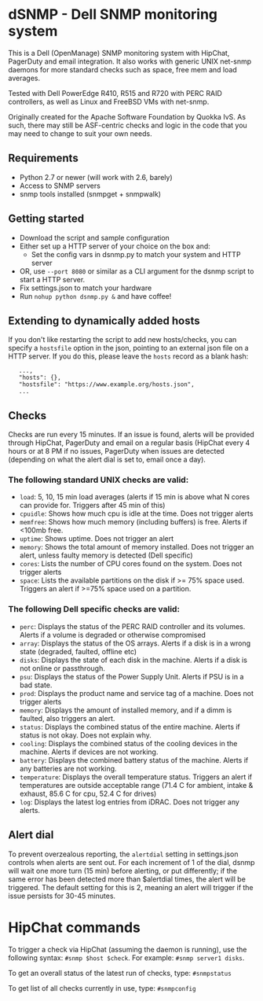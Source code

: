 dSNMP - Dell SNMP monitoring system
=====

This is a Dell (OpenManage) SNMP monitoring system with HipChat, PagerDuty and email integration.
It also works with generic UNIX net-snmp daemons for more standard checks such as space, free mem and load averages.

Tested with Dell PowerEdge R410, R515 and R720 with PERC RAID controllers, as well as Linux and FreeBSD VMs with net-snmp.

Originally created for the Apache Software Foundation by Quokka IvS. 
As such, there may still be ASF-centric checks and logic in the code that you may need to change to suit your own needs.

## Requirements
- Python 2.7 or newer (will work with 2.6, barely)
- Access to SNMP servers
- snmp tools installed (snmpget + snmpwalk)

## Getting started ##
- Download the script and sample configuration
- Either set up a HTTP server of your choice on the box and:
   - Set the config vars in dsnmp.py to match your system and HTTP server
- OR, use `--port 8080` or similar as a CLI argument for the dsnmp script to start a HTTP server.
- Fix settings.json to match your hardware
- Run `nohup python dsnmp.py &` and have coffee!

## Extending to dynamically added hosts ##
If you don't like restarting the script to add new hosts/checks,
you can specify a `hostsfile` option in the json, pointing to an external json file on a HTTP server.
If you do this, please leave the `hosts` record as a blank hash:
~~~
   ...,
   "hosts": {},
   "hostsfile": "https://www.example.org/hosts.json",
   ...
~~~

## Checks ##
Checks are run every 15 minutes. If an issue is found, alerts will be provided through HipChat, PagerDuty and email on a regular basis (HipChat every 4 hours or at 8 PM if no issues, PagerDuty when issues are detected (depending on what the alert dial is set to, email once a day).

### The following standard UNIX checks are valid:

 - `load`:        5, 10, 15 min load averages (alerts if 15 min is above what N cores can provide for. Triggers after 45 min of this)
 - `cpuidle`:     Shows how much cpu is idle at the time. Does not trigger alerts
 - `memfree`:     Shows how much memory (including buffers) is free. Alerts if <100mb free.
 - `uptime`:      Shows uptime. Does not trigger an alert
 - `memory`:      Shows the total amount of memory installed. Does not trigger an alert, unless faulty memory is detected (Dell specific)
 - `cores`:       Lists the number of CPU cores found on the system. Does not trigger alerts
 - `space`:       Lists the available partitions on the disk if >= 75% space used. Triggers an alert if >=75% space used on a partition.
 
 
### The following Dell specific checks are valid:
 
 - `perc`:        Displays the status of the PERC RAID controller and its volumes. Alerts if a volume is degraded or otherwise compromised
 - `array`:       Displays the status of the OS arrays. Alerts if a disk is in a wrong state (degraded, faulted, offline etc)
 - `disks`:       Displays the state of each disk in the machine. Alerts if a disk is not online or passthrough.
 - `psu`:         Displays the status of the Power Supply Unit. Alerts if PSU is in a bad state.
 - `prod`:        Displays the product name and service tag of a machine. Does not trigger alerts
 - `memory`:      Displays the amount of installed memory, and if a dimm is faulted, also triggers an alert.
 - `status`:      Displays the combined status of the entire machine. Alerts if status is not okay. Does not explain why.
 - `cooling`:     Displays the combined status of the cooling devices in the machine. Alerts if devices are not working.
 - `battery`:     Displays the combined battery status of the machine. Alerts if any batteries are not working.
 - `temperature`: Displays the overall temperature status. Triggers an alert if temperatures are outside acceptable range (71.4 C for ambient, intake & exhaust, 85.6 C for cpu, 52.4 C for drives)
 - `log`:         Displays the latest log entries from iDRAC. Does not trigger any alerts.


## Alert dial
To prevent overzealous reporting, the `alertdial` setting in settings.json controls when alerts are sent out. For each increment of 1 of the dial, dsnmp will wait one more turn (15 min) before alerting, or put differently; if the same error has been detected more than $alertdial times, the alert will be triggered. The default setting for this is 2, meaning an alert will trigger if the issue persists for 30-45 minutes.

# HipChat commands ##
 To trigger a check via HipChat (assuming the daemon is running), use the following syntax:
 `#snmp $host $check`.
 For example: `#snmp server1 disks`.
 
 To get an overall status of the latest run of checks, type: `#snmpstatus`
 
 To get list of all checks currently in use, type: `#snmpconfig`
 
